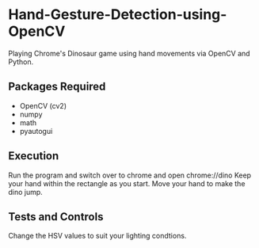 # Hand-Gesture-Detection-using-OpenCV

Playing Chrome's Dinosaur game using hand movements via OpenCV and Python.

## Packages Required
* OpenCV (cv2)
* numpy
* math
* pyautogui

## Execution
Run the program and switch over to chrome and open chrome://dino
Keep your hand within the rectangle as you start. Move your hand to make the dino jump.

## Tests and Controls
Change the HSV values to suit your lighting condtions. 
